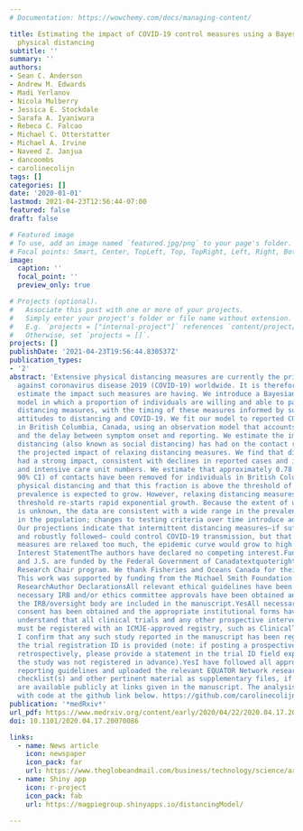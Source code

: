 ```yaml
---
# Documentation: https://wowchemy.com/docs/managing-content/

title: Estimating the impact of COVID-19 control measures using a Bayesian model of
  physical distancing
subtitle: ''
summary: ''
authors:
- Sean C. Anderson
- Andrew M. Edwards
- Madi Yerlanov
- Nicola Mulberry
- Jessica E. Stockdale
- Sarafa A. Iyaniwura
- Rebeca C. Falcao
- Michael C. Otterstatter
- Michael A. Irvine
- Naveed Z. Janjua
- dancoombs
- carolinecolijn
tags: []
categories: []
date: '2020-01-01'
lastmod: 2021-04-23T12:56:44-07:00
featured: false
draft: false

# Featured image
# To use, add an image named `featured.jpg/png` to your page's folder.
# Focal points: Smart, Center, TopLeft, Top, TopRight, Left, Right, BottomLeft, Bottom, BottomRight.
image:
  caption: ''
  focal_point: ''
  preview_only: true

# Projects (optional).
#   Associate this post with one or more of your projects.
#   Simply enter your project's folder or file name without extension.
#   E.g. `projects = ["internal-project"]` references `content/project/deep-learning/index.md`.
#   Otherwise, set `projects = []`.
projects: []
publishDate: '2021-04-23T19:56:44.830537Z'
publication_types:
- '2'
abstract: 'Extensive physical distancing measures are currently the primary intervention
  against coronavirus disease 2019 (COVID-19) worldwide. It is therefore urgent to
  estimate the impact such measures are having. We introduce a Bayesian epidemiological
  model in which a proportion of individuals are willing and able to participate in
  distancing measures, with the timing of these measures informed by survey data on
  attitudes to distancing and COVID-19. We fit our model to reported COVID-19 cases
  in British Columbia, Canada, using an observation model that accounts for both underestimation
  and the delay between symptom onset and reporting. We estimate the impact that physical
  distancing (also known as social distancing) has had on the contact rate and examine
  the projected impact of relaxing distancing measures. We find that distancing has
  had a strong impact, consistent with declines in reported cases and in hospitalization
  and intensive care unit numbers. We estimate that approximately 0.78 (0.66–0.89
  90% CI) of contacts have been removed for individuals in British Columbia practising
  physical distancing and that this fraction is above the threshold of 0.45 at which
  prevalence is expected to grow. However, relaxing distancing measures beyond this
  threshold re-starts rapid exponential growth. Because the extent of underestimation
  is unknown, the data are consistent with a wide range in the prevalence of COVID-19
  in the population; changes to testing criteria over time introduce additional uncertainty.
  Our projections indicate that intermittent distancing measures—if sufficiently strong
  and robustly followed— could control COVID-19 transmission, but that if distancing
  measures are relaxed too much, the epidemic curve would grow to high prevalence.Competing
  Interest StatementThe authors have declared no competing interest.Funding StatementC.C.
  and J.S. are funded by the Federal Government of Canadatextquoterights Canada 150
  Research Chair program. We thank Fisheries and Oceans Canada for their support.
  This work was supported by funding from the Michael Smith Foundation for Health
  ResearchAuthor DeclarationsAll relevant ethical guidelines have been followed; any
  necessary IRB and/or ethics committee approvals have been obtained and details of
  the IRB/oversight body are included in the manuscript.YesAll necessary patient/participant
  consent has been obtained and the appropriate institutional forms have been archived.YesI
  understand that all clinical trials and any other prospective interventional studies
  must be registered with an ICMJE-approved registry, such as ClinicalTrials.gov.
  I confirm that any such study reported in the manuscript has been registered and
  the trial registration ID is provided (note: if posting a prospective study registered
  retrospectively, please provide a statement in the trial ID field explaining why
  the study was not registered in advance).YesI have followed all appropriate research
  reporting guidelines and uploaded the relevant EQUATOR Network research reporting
  checklist(s) and other pertinent material as supplementary files, if applicable.YesData
  are available publicly at links given in the manuscript. The analysis is reproducible
  with code at the github link below. https://github.com/carolinecolijn/distancing-impact-covid19'
publication: '*medRxiv*'
url_pdf: https://www.medrxiv.org/content/early/2020/04/22/2020.04.17.20070086
doi: 10.1101/2020.04.17.20070086

links:
  - name: News article
    icon: newspaper
    icon_pack: far
    url: https://www.theglobeandmail.com/business/technology/science/article-when-does-social-distancing-end-these-graphs-show-where-were-heading/
  - name: Shiny app
    icon: r-project
    icon_pack: fab
    url: https://magpiegroup.shinyapps.io/distancingModel/
  
---
```

